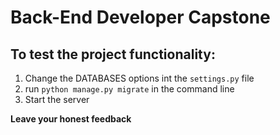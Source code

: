 # Back-End Developer Capstone

## To test the project functionality:
1. Change the DATABASES options int the `settings.py` file
2. run `python manage.py migrate` in the command line
3. Start the server

**Leave your honest feedback**